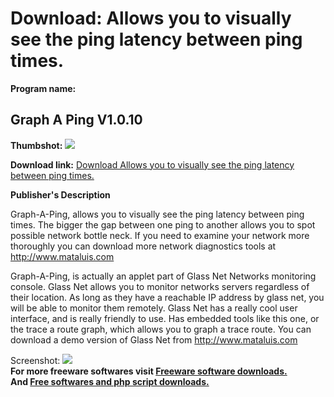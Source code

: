 # Download: Allows you to visually see the ping latency between ping times.

**Program name:**

## Graph A Ping V1.0.10

  
**Thumbshot:** ![](http://www.freewarefiles.com/screenshot/graphweb_md.gif)   
  
**Download link:** [Download Allows you to visually see the ping latency between ping times.](http://freesoftwares.boysofts.com/Graph-A-Ping-V_program_24542.html)  
  


**Publisher's Description**  
  


Graph-A-Ping, allows you to visually see the ping latency between ping times. The bigger the gap between one ping to another allows you to spot possible network bottle neck. If you need to examine your network more thoroughly you can download more network diagnostics tools at http://www.mataluis.com 

Graph-A-Ping, is actually an applet part of Glass Net Networks monitoring console. Glass Net allows you to monitor networks servers regardless of their location. As long as they have a reachable IP address by glass net, you will be able to monitor them remotely. Glass Net has a really cool user interface, and is really friendly to use. Has embedded tools like this one, or the trace a route graph, which allows you to graph a trace route. You can download a demo version of Glass Net from http://www.mataluis.com

  
  
Screenshot: ![](http://www.freewarefiles.com/screenshot/graphweb.gif)   
**For more freeware softwares visit [Freeware software downloads.](http://freesoftwares.boysofts.com/)**   
**And [Free softwares and php script downloads.](http://www.boysofts.com/)**

